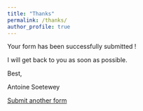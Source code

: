 ```yaml
---
title: "Thanks"
permalink: /thanks/
author_profile: true
---
```


Your form has been successfully submitted !

I will get back to you as soon as possible.

Best,

Antoine Soetewey

[Submit another form](www.antoinesoetewey.com/contact/)